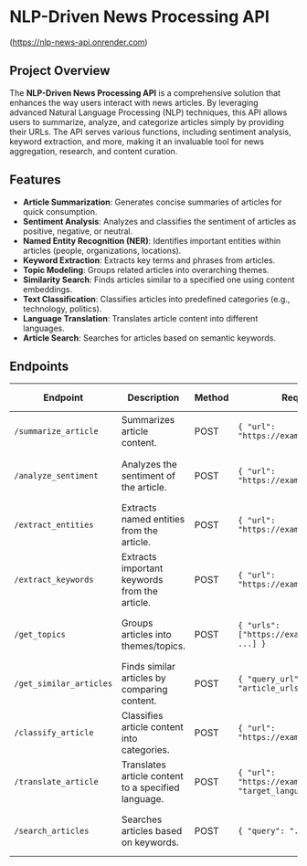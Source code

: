 # NLP-Driven News Processing API 
(https://nlp-news-api.onrender.com)

## Project Overview

The **NLP-Driven News Processing API** is a comprehensive solution that enhances the way users interact with news articles. By leveraging advanced Natural Language Processing (NLP) techniques, this API allows users to summarize, analyze, and categorize articles simply by providing their URLs. The API serves various functions, including sentiment analysis, keyword extraction, and more, making it an invaluable tool for news aggregation, research, and content curation.

## Features

- **Article Summarization**: Generates concise summaries of articles for quick consumption.
- **Sentiment Analysis**: Analyzes and classifies the sentiment of articles as positive, negative, or neutral.
- **Named Entity Recognition (NER)**: Identifies important entities within articles (people, organizations, locations).
- **Keyword Extraction**: Extracts key terms and phrases from articles.
- **Topic Modeling**: Groups related articles into overarching themes.
- **Similarity Search**: Finds articles similar to a specified one using content embeddings.
- **Text Classification**: Classifies articles into predefined categories (e.g., technology, politics).
- **Language Translation**: Translates article content into different languages.
- **Article Search**: Searches for articles based on semantic keywords.

## Endpoints

| **Endpoint**                 | **Description**                                             | **Method** | **Request Body**                                                   | **Response**                                                            | **NLP Techniques**                          |
|------------------------------|-------------------------------------------------------------|------------|--------------------------------------------------------------------|------------------------------------------------------------------------|----------------------------------------------|
| `/summarize_article`         | Summarizes article content.                                | POST       | `{ "url": "https://example.com/article" }`                       | `{ "title": "...", "summary": "...", "source_url": "..." }`          | Summarization                               |
| `/analyze_sentiment`         | Analyzes the sentiment of the article.                    | POST       | `{ "url": "https://example.com/article" }`                       | `{ "title": "...", "sentiment": "...", "confidence": "...", "source_url": "..." }` | Sentiment Analysis                          |
| `/extract_entities`          | Extracts named entities from the article.                 | POST       | `{ "url": "https://example.com/article" }`                       | `{ "title": "...", "entities": [ ... ], "source_url": "..." }`       | Named Entity Recognition (NER)              |
| `/extract_keywords`          | Extracts important keywords from the article.             | POST       | `{ "url": "https://example.com/article" }`                       | `{ "title": "...", "keywords": [ ... ], "source_url": "..." }`       | Keyword Extraction (TF-IDF, RAKE)           |
| `/get_topics`                | Groups articles into themes/topics.                       | POST       | `{ "urls": ["https://example.com/article1", ...] }`             | `{ "topics": [ ... ] }`                                                | Topic Modeling (LDA, Embeddings)            |
| `/get_similar_articles`      | Finds similar articles by comparing content.              | POST       | `{ "query_url": "...", "article_urls": [ ... ] }`              | `{ "query_article": "...", "similar_articles": [ ... ] }`            | Text Embeddings, Similarity Search          |
| `/classify_article`          | Classifies article content into categories.               | POST       | `{ "url": "https://example.com/article" }`                       | `{ "title": "...", "category": "...", "source_url": "..." }`         | Text Classification                         |
| `/translate_article`         | Translates article content to a specified language.       | POST       | `{ "url": "https://example.com/article", "target_language": "es" }` | `{ "title": "...", "original_text": "...", "translated_text": "..." }` | Language Translation                        |
| `/search_articles`           | Searches articles based on keywords.                       | POST       | `{ "query": "..." }`                                             | `{ "matching_articles": [ ... ] }`                                    | Semantic Search, Keyword Search             |
